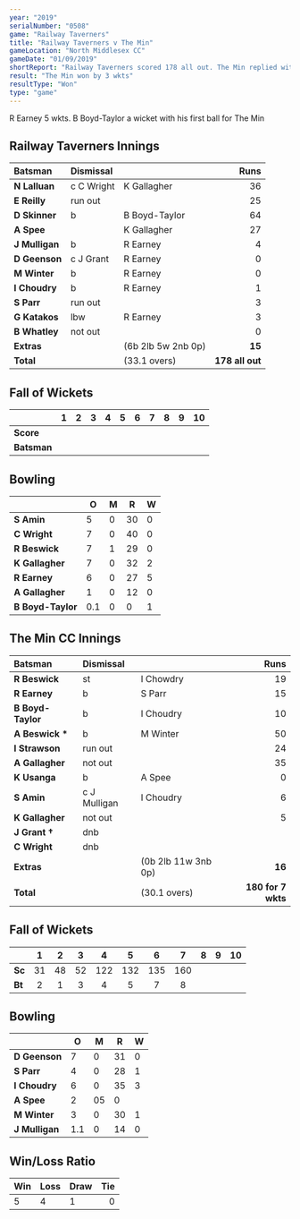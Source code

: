 ```yaml
---
year: "2019"
serialNumber: "0508" 
game: "Railway Taverners"
title: "Railway Taverners v The Min"
gameLocation: "North Middlesex CC"
gameDate: "01/09/2019"
shortReport: "Railway Taverners scored 178 all out. The Min replied with 180 for 7 wkts"
result: "The Min won by 3 wkts"
resultType: "Won"
type: "game"
---
```


R Earney 5 wkts. B Boyd-Taylor a wicket with his first ball for The Min

## Railway Taverners Innings

| Batsman | Dismissal |  | Runs |
|:---|:---|---|---:|
| **N Lalluan** | c C Wright | K Gallagher | 36 |
| **E Reilly** | run out |  | 25 |
| **D Skinner** | b | B Boyd-Taylor | 64 |
| **A Spee** |  | K Gallagher | 27 |
| **J Mulligan** | b | R Earney | 4 |
| **D Geenson** | c J Grant | R Earney | 0 |
| **M Winter** | b | R Earney | 0 |
| **I Choudry** | b | R Earney | 1 |
| **S Parr** | run out |  | 3 |
| **G Katakos** | lbw | R Earney | 3 |
| **B Whatley** | not out |  | 0 |
| **Extras** |  | (6b 2lb 5w 2nb 0p) | **15** |
| **Total** | |  (33.1 overs) | **178 all out** |

## Fall of Wickets

| | 1 | 2 | 3 | 4 | 5 | 6 | 7 | 8 | 9 | 10 |
|---|:---:|:---:|:---:|:---:|:---:|:---:|:---:|:---:|:---:|:---:|
| **Score** |  |  |  |  |  |  |  |  |  |  |
| **Batsman** |  |  |  |  |  |  |  |  |  |  |

## Bowling

| | O | M | R | W |
|---|---|---|---|---|
| **S Amin** | 5 | 0 | 30 | 0 |
| **C Wright** | 7 | 0 | 40 | 0 |
| **R Beswick** | 7 | 1 | 29 | 0 |
| **K Gallagher** | 7 | 0 | 32 | 2 |
| **R Earney** | 6 | 0 | 27 | 5 |
| **A Gallagher** | 1 | 0 | 12 | 0 |
| **B Boyd-Taylor** | 0.1 | 0 | 0 | 1 |

## The Min CC Innings

| Batsman | Dismissal |  | Runs |
|:---|:---|---|---:|
| **R Beswick** | st | I Chowdry | 19 |
| **R Earney** | b | S Parr | 15 |
| **B Boyd-Taylor** | b | I Choudry | 10 |
| **A Beswick &#42;** | b | M Winter | 50 |
| **I Strawson** | run out | | 24 |
| **A Gallagher** | not out | | 35 |
| **K Usanga** | b | A Spee | 0 |
| **S Amin** | c J Mulligan | I Choudry | 6 |
| **K Gallagher** | not out | | 5 |
| **J Grant &#8224;** | dnb |  |  |
| **C Wright** | dnb |  |  |
| **Extras** |  | (0b 2lb 11w 3nb 0p) | **16** |
| **Total** |  | (30.1 overs) | **180 for 7 wkts** |

## Fall of Wickets

| | 1 | 2 | 3 | 4 | 5 | 6 | 7 | 8 | 9 | 10 |
|---|:---:|:---:|:---:|:---:|:---:|:---:|:---:|:---:|:---:|:---:|
| **Sc** | 31 | 48 | 52 | 122 | 132 | 135 | 160 |  |  |  |
| **Bt** | 2 | 1 | 3 | 4 | 5 | 7 | 8 |  |  |  |

## Bowling

| | O | M | R | W |
|---|---|---|---|---|
| **D Geenson** | 7 | 0 | 31 | 0 |
| **S Parr** | 4 | 0 | 28 | 1 |
| **I Choudry** | 6 | 0 | 35 | 3 |
| **A Spee** | 2 | 05 | 0 |
| **M Winter** | 3 | 0 | 30 | 1 |
| **J Mulligan** | 1.1 | 0 | 14 | 0 |

## Win/Loss Ratio

| Win | Loss | Draw |Tie |
|:---|:---|:---|---:|
| 5 | 4 | 1 | 0 |